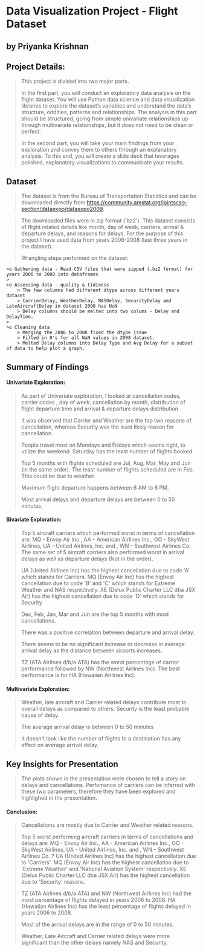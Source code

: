 # Data Visualization Project - Flight Dataset
## by Priyanka Krishnan

## Project Details:
> This project is divided into two major parts. 
>
>In the first part, you will conduct an exploratory data analysis on the flight dataset. You will use Python data science and data visualization libraries to explore the dataset’s variables and understand the data’s structure, oddities, patterns and relationships. The analysis in this part should be structured, going from simple univariate relationships up through multivariate relationships, but it does not need to be clean or perfect. 
>
>In the second part, you will take your main findings from your exploration and convey them to others through an explanatory analysis. To this end, you will create a slide deck that leverages polished, explanatory visualizations to communicate your results. 

## Dataset

>The dataset is from the Bureau of Transportation Statistics and can be downloaded directly from https://community.amstat.org/jointscsg-section/dataexpo/dataexpo2009.

>The downloaded files were in zip format ('bz2'). This dataset consists of flight related details like month, day of week, carriers, arrival & departure delays, and reasons for delays. For the purpose of this project I have used data from years 2006-2008 (last three years in the dataset). 

> Wrangling steps performed on the dataset:
>   
    >o Gathering data - Read CSV files that were zipped (.bz2 format) for years 2006 to 2008 into dataframes 
    >
    >o Assessing data ‐ quality & tidiness 
        > The few columns had different dtype across different years dataset
        > CarrierDelay, WeatherDelay, NASDelay, SecurityDelay and LateAircraftDelay in dataset 2008 has NaN
        > Delay columns should be melted into two colums - Delay and DelayTime.
    >
    >o Cleaning data
        > Merging the 2006 to 2008 fixed the dtype issue
        > Filled in 0's for all NaN values in 2008 dataset.
        > Melted Delay columns into Delay Type and Avg Delay for a subset of data to help plot a graph.


## Summary of Findings

#### Univariate Exploration:
>
> As part of Univariate exploration, I looked at cancellation codes, carrier codes , day of week, cancellation by month, distribution of flight departure time and arrival & departure delays distribution.
>
> It was observed that Carrier and Weather are the top two reasons of cancellation, whereas Security was the least likely reason for cancellation. 
>
>People travel most on Mondays and Fridays which seems right, to utilize the weekend. Saturday has the least number of flights booked.
>
>Top 5 months with flights scheduled are Jul, Aug, Mar, May and Jun (in the same order). The least number of flights scheduled are in Feb. This could be due to weather.
>
>Maximum flight departure happens between 6 AM to 8 PM.
>
>Most arrival delays and departure delays are between 0 to 50 minutes.

#### Bivariate Exploration:
>
>Top 5 aircraft carriers which performed worst in terms of cancellation are: MQ - Envoy Air Inc., AA - American Airlines Inc., OO - SkyWest Airlines, UA - United Airlines, Inc. and , WN - Southwest Airlines Co. The same set of 5 aircraft carriers also performed worst in arrival delays as well as departure delays (Not in the order).
>
>UA (United Airlines Inc) has the highest cancellation due to code 'A' which stands for Carriers. 
>MQ (Envoy Air Inc) has the highest cancellation due to code 'B' and 'C' which stands for Extreme Weather and NAS respectively.
>XE (Delux Public Charter LLC dba JSX Air) has the highest cancellation due to code 'D' which stands for Security
>
>Dec, Feb, Jan, Mar and Jun are the top 5 months with most cancellations.
>
>There was a positive correlation between departure and arrival delay.
>
>There seems to be no significant increase or decrease in average arrival delay as the distance between airports increases.
>
>TZ (ATA Airlines d/b/a ATA) has the worst percentage of carrier performance followed by NW (Northwest Airlines Inc). The best performance is for HA (Hawaiian Airlines Inc).

#### Multivariate Exploration:
>
>Weather, late aircraft and Carrier related delays contribute most to overall delays as compared to others. Security is the least probable cause of delay.
>
>The average arrival delay is between 0 to 50 minutes
>
>It doesn't look like the number of flights to a destination has any effect on average arrival delay.


## Key Insights for Presentation

>The plots shown in the presentation were chosen to tell a story on delays and cancellations. Perfomance of carriers can be inferred with these two parameters, therefore they have been explored and highlighed in the presentation. 

#### Conclusion:
>
>Cancellations are mostly due to Carrier and Weather related reasons.
>
>Top 5 worst performing aircraft carriers in terms of cancellations and delays are: MQ - Envoy Air Inc., AA - American Airlines Inc., OO - SkyWest Airlines, UA - United Airlines, Inc. and , WN - Southwest Airlines Co.
?
>UA (United Airlines Inc) has the highest cancellation due to 'Carriers'. MQ (Envoy Air Inc) has the highest cancellation due to 'Extreme Weather' and 'National Aviation System' respectively. XE (Delux Public Charter LLC dba JSX Air) has the highest cancellation due to 'Security' reasons.
>
>TZ (ATA Airlines d/b/a ATA) and NW (Northwest Airlines Inc) had the most percentage of flights delayed in years 2006 to 2008. HA (Hawaiian Airlines Inc) has the least percentage of flights delayed in years 2006 to 2008.
>
>Most of the arrival delays are in the range of 0 to 50 minutes.
>
>Weather, Late Aircraft and Carrier related delays were more significant than the other delays namely NAS and Security.
